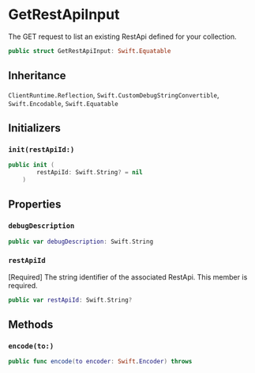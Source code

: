 # GetRestApiInput

The GET request to list an existing RestApi defined for your collection.

``` swift
public struct GetRestApiInput: Swift.Equatable 
```

## Inheritance

`ClientRuntime.Reflection`, `Swift.CustomDebugStringConvertible`, `Swift.Encodable`, `Swift.Equatable`

## Initializers

### `init(restApiId:)`

``` swift
public init (
        restApiId: Swift.String? = nil
    )
```

## Properties

### `debugDescription`

``` swift
public var debugDescription: Swift.String 
```

### `restApiId`

\[Required\] The string identifier of the associated RestApi.
This member is required.

``` swift
public var restApiId: Swift.String?
```

## Methods

### `encode(to:)`

``` swift
public func encode(to encoder: Swift.Encoder) throws 
```
